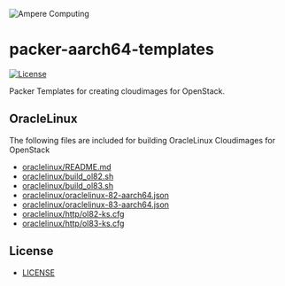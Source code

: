 ![Ampere Computing](https://avatars2.githubusercontent.com/u/34519842?s=400&u=1d29afaac44f477cbb0226139ec83f73faefe154&v=4)

# packer-aarch64-templates

[![License](https://img.shields.io/badge/License-Apache%202.0-blue.svg)](https://opensource.org/licenses/Apache-2.0)

Packer Templates for creating cloudimages for OpenStack.

## OracleLinux

The following files are included for building OracleLinux Cloudimages for OpenStack

* [oraclelinux/README.md](oraclelinux/README.md)
* [oraclelinux/build_ol82.sh](oraclelinux/build_ol82.sh)
* [oraclelinux/build_ol83.sh](oraclelinux/build_ol83.sh)
* [oraclelinux/oraclelinux-82-aarch64.json](oraclelinux/oraclelinux-82-aarch64.json)
* [oraclelinux/oraclelinux-83-aarch64.json](oraclelinux/oraclelinux-83-aarch64.json)
* [oraclelinux/http/ol82-ks.cfg](oraclelinux/http/ol82-ks.cfg)
* [oraclelinux/http/ol83-ks.cfg](oraclelinux/http/ol83-ks.cfg)

## License

* [LICENSE](LICENSE)
